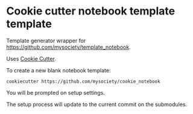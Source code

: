 # Cookie cutter notebook template template

Template generator wrapper for https://github.com/mysociety/template_notebook.

Uses [Cookie Cutter](https://github.com/cookiecutter/cookiecutter).

To create a new blank notebook template:

```
cookiecutter https://github.com/mysociety/cookie_notebook
```

You will be prompted on setup settings.

The setup process will update to the current commit on the submodules. 
